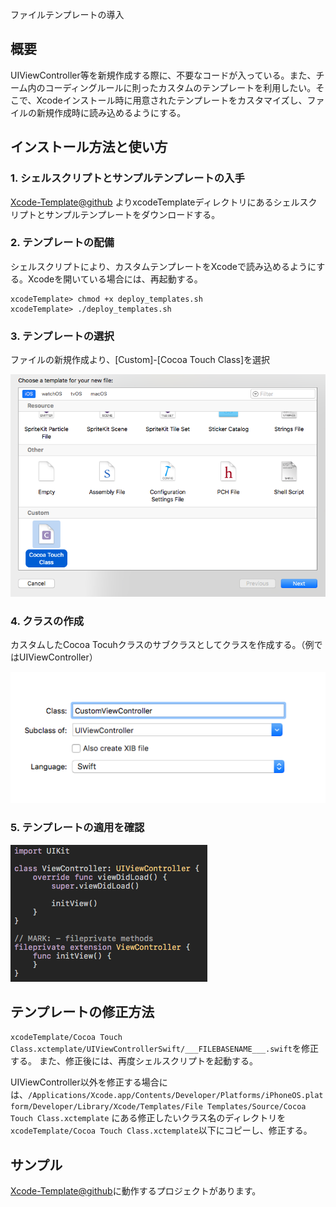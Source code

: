 ファイルテンプレートの導入

## 概要
UIViewController等を新規作成する際に、不要なコードが入っている。また、チーム内のコーディングルールに則ったカスタムのテンプレートを利用したい。そこで、Xcodeインストール時に用意されたテンプレートをカスタマイズし、ファイルの新規作成時に読み込めるようにする。

## インストール方法と使い方

### 1. シェルスクリプトとサンプルテンプレートの入手
[Xcode-Template@github](https://github.com/ayakix/Xcode-Template) よりxcodeTemplateディレクトリにあるシェルスクリプトとサンプルテンプレートをダウンロードする。

### 2. テンプレートの配備
シェルスクリプトにより、カスタムテンプレートをXcodeで読み込めるようにする。Xcodeを開いている場合には、再起動する。

```
xcodeTemplate> chmod +x deploy_templates.sh
xcodeTemplate> ./deploy_templates.sh
```

### 3. テンプレートの選択
ファイルの新規作成より、[Custom]-[Cocoa Touch Class]を選択

![select_custom](https://github.com/ayakix/Xcode-Template/raw/master/images/select_custom.png)

### 4. クラスの作成
カスタムしたCocoa Tocuhクラスのサブクラスとしてクラスを作成する。（例ではUIViewController）

![new_file](https://github.com/ayakix/Xcode-Template/raw/master/images/new_file.png)

### 5. テンプレートの適用を確認
![custom_view_controller](https://github.com/ayakix/Xcode-Template/raw/master/images/custom_view_controller.png)

## テンプレートの修正方法
`xcodeTemplate/Cocoa Touch Class.xctemplate/UIViewControllerSwift/___FILEBASENAME___.swift`を修正する。
また、修正後には、再度シェルスクリプトを起動する。

UIViewController以外を修正する場合には、`/Applications/Xcode.app/Contents/Developer/Platforms/iPhoneOS.platform/Developer/Library/Xcode/Templates/File Templates/Source/Cocoa Touch Class.xctemplate` にある修正したいクラス名のディレクトリを`xcodeTemplate/Cocoa Touch Class.xctemplate`以下にコピーし、修正する。

## サンプル
[Xcode-Template@github](https://github.com/ayakix/Xcode-Template)に動作するプロジェクトがあります。
